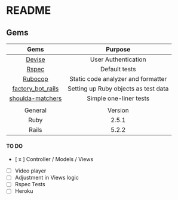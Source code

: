 # README

## Gems

| Gems  | Purpose |
| :---: |:-------:|
| [Devise](https://github.com/plataformatec/devise) | User Authentication |
| [Rspec](https://github.com/rspec/rspec-rails) | Default tests |
| [Rubocop](https://github.com/rubocop-hq/rubocop) | Static code analyzer and formatter |
| [factory_bot_rails](https://github.com/thoughtbot/factory_bot_rails) | Setting up Ruby objects as test data |
| [shoulda-matchers](https://github.com/thoughtbot/shoulda-matchers) | Simple one-liner tests |
|  |  |
| General | Version |
| Ruby  | 2.5.1 |
| Rails | 5.2.2 |

#### TO DO
- [ x ] Controller / Models / Views
- [ ] Video player
- [ ] Adjustment in Views logic
- [ ] Rspec Tests
- [ ] Heroku